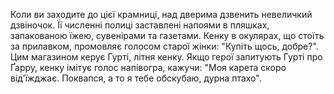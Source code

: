 Коли ви заходите до цієї крамниці, над дверима дзвенить невеличкий дзвіночок. Її численні полиці заставлені напоями в пляшках, запакованою їжею, сувенірами та газетами. Кенку в окулярах, що стоїть за прилавком, промовляє голосом старої жінки: "Купіть щось, добре?".
Цим магазином керує Гурті, літня кенку. Якщо герої запитують Гурті про Ґарру, кенку імітує голос напівогра, кажучи: "Моя карета скоро від'їжджає. Поквапся, а то я тебе обскубаю, дурна птахо".